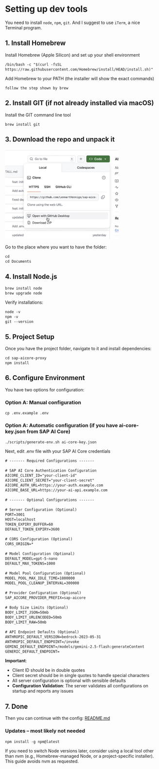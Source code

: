 # Setting up dev tools

You need to install `node`, `npm`, `git`.
And I suggest to use `iTerm`, a nice Terminal program.

## 1. Install Homebrew

Install Homebrew (Apple Silicon) and set up your shell environment

```shell
/bin/bash -c "$(curl -fsSL https://raw.githubusercontent.com/Homebrew/install/HEAD/install.sh)"
```

Add Homebrew to your PATH
(the installer will show the exact commands)

``` shell
follow the step shown by brew
```

## 2. Install GIT (if not already installed via macOS)

Install the GIT command line tool

```shell
brew install git
```

## 3. Download the repo and unpack it

![download repo](./images/code_download.png)

Go to the place where you want to have the folder:

```shell
cd
cd Documents
```

## 4. Install Node.js

```shell
brew install node
brew upgrade node
```

Verify installations:

```shell
node -v
npm -v
git --version
```

## 5. Project Setup

Once you have the project folder, navigate to it and install dependencies:

```shell
cd sap-aicore-proxy
npm install
```

## 6. Configure Environment

You have two options for configuration:

### Option A: Manual configuration

```shell
cp .env.example .env
```

### Option A: Automatic configuration (if you have ai-core-key.json from SAP AI Core)

```shell
./scripts/generate-env.sh ai-core-key.json
```

Next, edit .env file with your SAP AI Core credentials

```env
# ------- Required Configurations -------

# SAP AI Core Authentication Configuration
AICORE_CLIENT_ID="your-client-id"
AICORE_CLIENT_SECRET="your-client-secret"
AICORE_AUTH_URL=https://your-auth.example.com
AICORE_BASE_URL=https://your-ai-api.example.com

# ------- Optional Configurations -------

# Server Configuration (Optional)
PORT=3001
HOST=localhost
TOKEN_EXPIRY_BUFFER=60
DEFAULT_TOKEN_EXPIRY=3600

# CORS Configuration (Optional)
CORS_ORIGIN=*

# Model Configuration (Optional)
DEFAULT_MODEL=gpt-5-nano
DEFAULT_MAX_TOKENS=1000

# Model Pool Configuration (Optional)
MODEL_POOL_MAX_IDLE_TIME=1800000
MODEL_POOL_CLEANUP_INTERVAL=300000

# Provider Configuration (Optional)
SAP_AICORE_PROVIDER_PREFIX=sap-aicore

# Body Size Limits (Optional)
BODY_LIMIT_JSON=50mb
BODY_LIMIT_URLENCODED=50mb
BODY_LIMIT_RAW=50mb

# API Endpoint Defaults (Optional)
ANTHROPIC_DEFAULT_VERSION=bedrock-2023-05-31
ANTHROPIC_DEFAULT_ENDPOINT=/invoke
GEMINI_DEFAULT_ENDPOINT=/models/gemini-2.5-flash:generateContent
GENERIC_DEFAULT_ENDPOINT=
```

**Important**:

- Client ID should be in double quotes
- Client secret should be in single quotes to handle special characters
- All server configuration is optional with sensible defaults
- **Configuration Validation**: The server validates all configurations on startup and reports any issues

## 7. Done

Then you can continue with the config: [README.md](./README.md)

### Updates – most likely not needed

```shell
npm install -g npm@latest
```

If you need to switch Node versions later, consider using a local tool other than nvm (e.g., Homebrew-managed Node, or a project-specific installer). This guide avoids nvm as requested.
